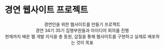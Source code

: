 # 경연 웹사이트 프로젝트
<center>경연인을 위한 웹사이트를 만들기 프로젝트<br></center>
<center>경연 34기 35기 집행부원들과 아이디어 회의를 진행<br></center>
<center>현재까지 배운 웹 개발 지식을 총 동원, 삽질을 통해 웹사이트를 구현하고 실제로 배포하는 것이 목표<center>